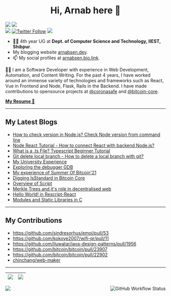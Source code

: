 
<h1 align="center">Hi, Arnab here 👋</h1>

<p align="center" style="display: inline">
<img src="https://img.shields.io/github/followers/arnabsen1729?style=for-the-badge">
<img src="https://img.shields.io/github/stars/arnabsen1729?style=for-the-badge">
<br>
<a href="https://www.linkedin.com/in/arnab-sen-b6950a194/"><img src="https://img.shields.io/badge/-Arnab-blue?style=for-the-badge&logo=Linkedin&logoColor=white&link=https://www.linkedin.com/in/arnab-sen-b6950a194/)](https://www.linkedin.com/in/arnab-sen-b6950a194/"></a>
<a href="https://twitter.com/ArnabSen1729"><img alt="Twitter Follow" src="https://img.shields.io/twitter/follow/ArnabSen1729?color=blue&label=%40ArnabSen1729&logo=twitter&style=for-the-badge"></a>
<a href="https://arnabsen.bio.link/"><img src="https://img.shields.io/badge/SOCIAL-arnabsen.bio.link-lightgrey/?style=for-the-badge&color=fedcba"></a>
</p>


- 👨‍🎓 4th year UG at **Dept. of Computer Science and Technology, IIEST, Shibpur**.
- My blogging website [arnabsen.dev](https://arnabsen.dev).
- 📫 My social profiles at [arnabsen.bio.link](https://arnabsen.bio.link/).

👨‍💻 I am a Software Developer with experience in Web Development, Automation, and Content Writing. For the past 4 years, I have worked around an immense variety of technologies and frameworks such as React, Vue in Frontend and Node, Flask, Rails in the Backend. I have made contributions to opensource projects at [@coronasafe](https://github.com/coronasafe) and [@bitcoin-core](https://github.com/bitcoin).

<a href="https://arnabsen.dev/resume.pdf"><b>My Resume 🔗</b></a>

<hr>

## My Latest Blogs

- [How to check version in Node.js? Check Node version from command line](https://codedamn.com/news/nodejs/how-to-check-the-version)
- [Node React Tutorial - How to connect React with backend Node.js?](https://codedamn.com/news/reactjs/how-to-connect-react-with-node-js)
- [What is a .ts File? Typescript Beginner Tutorial](https://codedamn.com/news/typescript/what-is-a-ts-file)
- [Git delete local branch - How to delete a local branch with git?](https://codedamn.com/news/programming/git-delete-local-branch)
- [My University Experience](https://arnabsen.hashnode.dev/my-university-experience)
- [Exploring the debugger GDB](https://arnabsen.hashnode.dev/exploring-the-debugger-gdb)
- [My experience of Summer Of Bitcoin'21](https://arnabsen.hashnode.dev/my-experience-of-summer-of-bitcoin21)
- [Digging IsStandard in Bitcoin Core](https://arnabsen.netlify.app/posts/digging-isstandard/)
- [Overview of Script](https://arnabsen.netlify.app/posts/overview-of-script/)
- [Merkle Trees and it's role in decentralised web](https://arnabsen.netlify.app/posts/merkle_trees/)
- [Hello World! in Rescript-React](https://arnabsen.netlify.app/posts/rescript-react-hello-world/)
- [Modules and Static Libraries in C](https://arnabsen.netlify.app/posts/modules_libraries_c/)

<hr>

## My Contributions

- <https://github.com/sindresorhus/emoj/pull/53>
- <https://github.com/kokoye2007/wifi-qr/pull/11>
- <https://github.com/iluwatar/java-design-patterns/pull/1956>
- <https://github.com/bitcoin/bitcoin/pull/23907>
- <https://github.com/bitcoin/bitcoin/pull/22902>
- [chinchang/web-maker](https://github.com/chinchang/web-maker/pulls?q=is%3Apr+author%3Aarnabsen1729+)

<hr>

|<img src="https://github-readme-stats.vercel.app/api?username=arnabsen1729&show_icons=true&theme=radical&text_color=fff&title_color=F58B02&icon_color=F58B02"/>|<img src="https://github-readme-streak-stats.herokuapp.com/?user=arnabsen1729&theme=dark&hide_border=true"/>|
|---|---|
<img src="https://activity-graph.herokuapp.com/graph?username=arnabsen1729&theme=github" />

<img alt="GitHub Workflow Status" src="https://img.shields.io/github/workflow/status/arnabsen1729/arnabsen1729/Build%20README?style=for-the-badge" align="right">
